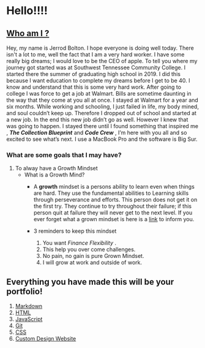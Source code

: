 # Hello!!!!

## [Who am I ?](https://github.com/JerrodBolton)

Hey, my name is Jerrod Bolton. I hope everyone is doing well today. There isn't a lot to me, well the fact that I am a very hard worker.
I have some really big dreams; I would love to be the CEO of apple. To tell you where my journey got started was at Southwest  Tennessee Community College.
I started there the summer of graduating high school in 2019. I did this because I want education to complete my dreams before I get to be 40.
I know and understand that this is some very hard work. After going to college I was force to get a job at Walmart. Bills are sometime daunting in the way that they come at you all at once.
I stayed at Walmart for a year and six months. While working and schooling, I just failed in life, my body mined, and soul couldn’t keep up.
Therefore I dropped out of school and started at a new job. In the end this new job didn’t go as well. However I knew that was going to happen.
I stayed there until I found something that inspired me , ***The Collection Blueprint*** and ***Code Crew*** , I’m here with you all and so excited to see what’s next.
I use a MacBook Pro and the software is Big Sur.

### What are some goals that I may have?

1. To alway have a Growth Mindset
    - What is a Growth Mind?
      - A **growth** mindset is a persons ability to learn even when things are hard. They use the fundamental abilities to Learning skills through perseverance and efforts. This person does not get it on the first try. They continue to try throughout their failure; if this person quit at failure they will never get to the next level. If you ever forget what a grown mindset is here is a [link](https://www.atlassian.com/blog/inside-atlassian/growth-mindset) to inform you. 

       - 3 reminders to keep this mindset
          1. You want *Finance Flexibility* .
          2. This help you over come challenges.
          3. No pain, no gain is pure Grown Mindset.
          4. I will grow at work and outside of work.

## Everything you have made this will be your portfolio!

1. [Markdown](https://jerrodbolton.github.io/Reading-notes/markdown)
2. [HTML](https://jerrodbolton.github.io/Reading-notes/HTML)
3. [JavaScript](https://jerrodbolton.github.io/Reading-notes/JC)
4. [Git](https://jerrodbolton.github.io/Reading-notes/git)
5. [CSS](https://jerrodbolton.github.io/Reading-notes/css)
6. [Custom Design Website](https://jerrodbolton.github.io/ganny-s/)
